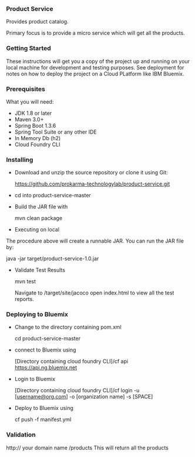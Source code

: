 ### Product Service
Provides product catalog. 

Primary focus is to provide a micro service which will get all the products. 

### Getting Started

These instructions will get you a copy of the project up and running on your local machine for development and testing purposes. See deployment for notes on how to deploy the project on a Cloud PLatform like IBM Bluemix.

### Prerequisites

What you will need: 

* JDK 1.8 or later
* Maven 3.0+
* Spring Boot 1.3.6
* Spring Tool Suite or any other IDE
* In Memory Db (h2)
* Cloud Foundry CLI

### Installing

* Download and unzip the source repository or clone it using Git: 

  https://github.com/prokarma-technologylab/product-service.git


* cd into product-service-master

* Build the JAR file with 

  mvn clean package
  
* Executing on local

 The procedure above will create a runnable JAR. You can run the JAR file by:

 java -jar target/product-service-1.0.jar

 * Validate Test Results

   mvn test 
   
   Navigate to /target/site/jacoco open index.html to view all the test reports.
   



### Deploying to Bluemix

* Change to the directory containing pom.xml 

  cd product-service-master

* connect to Bluemix using 

  [Directory containing cloud foundry CLI]/cf api https://api.ng.bluemix.net

* Login to Bluemix 

  [Directory containing cloud foundry CLI]/cf login -u [username@org.com] -o [organization name] -s [SPACE]

* Deploy to Bluemix using

  cf push -f manifest.yml
  
### Validation

http:// your domain name /products  This will return all the products


 





  
